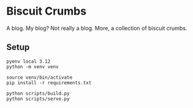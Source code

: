 Biscuit Crumbs
==============

A blog. My blog? Not really a blog. More, a collection of biscuit crumbs.

## Setup

    pyenv local 3.12
    python -m venv venv

    source venv/bin/activate
    pip install -r requirements.txt

    python scripts/build.py
    python scripts/serve.py